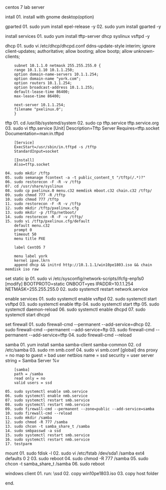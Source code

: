 centos 7 lab server

intall
	01. install with gnome desktop(option)

gparted
	01. sudo yum install epel-release -y
	02. sudo yum install gparted -y

install services
	01. sudo yum install tftp-server dhcp syslinux vsftpd -y

dhcp
	01. sudo vi /etc/dhcp/dhcpd.conf
		ddns-update-style interim;
		ignore client-updates;
		authoritative;
		allow booting;
		allow bootp;
		allow unknown-clients;

		subnet 10.1.1.0 netmask 255.255.255.0 {
		range 10.1.1.10 10.1.1.250;
		option domain-name-servers 10.1.1.254;
		option domain-name "york.com";
		option routers 10.1.1.254;
		option broadcast-address 10.1.1.255;
		default-lease-time 86400;
		max-lease-time 86400;

		next-server 10.1.1.254;
		filename "pxelinux.0";
		}

tftp
	01. cd /usr/lib/systemd/system
	02. sudo cp tftp.service tftp.service.org
	03. sudo vi tftp.service
		[Unit]
		Description=Tftp Server
		Requires=tftp.socket
		Documentation=man:in.tftpd

		[Service]
		ExecStart=/usr/sbin/in.tftpd -s /tftp
		StandardInput=socket

		[Install]
		Also=tftp.socket

	04. sudo mkdir /tftp
	05. sudo semanage fcontext -a -t public_content_t "/tftp(/.*)?"
	06. sudo restorecon -F -R -v /tftp
	07. cd /usr/share/syslinux
	08. sudo cp pxelinux.0 menu.c32 memdisk mboot.c32 chain.c32 /tftp/
	09. sudo chmod 777 -R /tftp
	10. sudo chmod 777 /tftp
	11. sudo restorecon -F -R -v /tftp
	12. sudo mkdir /tftp/pxelinux.cfg
	13. sudo mkdir -p /tftp/netboot/
	14. sudo restorecon -R -F -v /tftp/
	15. sudo vi /tftp/pxelinux.cfg/default
		default menu.c32
		prompt 0
		timeout 50
		menu title PXE

		label CentOS 7

		menu label york
		kernel ipxe.lkrn
		append dhcp && initrd http://10.1.1.1/win10pe1803.iso && chain memdisk iso raw

set static ip
	01. sudo vi /etc/sysconfig/network-scripts/ifcfg-enp1s0
	[modify]
		BOOTPROTO=static
		ONBOOT=yes
		IPADDR=10.1.1.254
		NETMASK=255.255.255.0
	02. sudo systemctl restart network.service

enable services
	01. sudo systemctl enable vsftpd
	02. sudo systemctl start vsftpd
	03. sudo systemctl enable tftp
	04. sudo systemctl start tftp
	05. sudo systemctl daemon-reload
	06. sudo systemctl enable dhcpd
	07. sudo systemctl start dhcpd

set firewall
	01. sudo firewall-cmd --permanent --add-service=dhcp
	02. sudo firewall-cmd --permanent --add-service=ftp
	03. sudo firewall-cmd --permanent --add-service=tftp
	04. sudo firewall-cmd --reload

samba
	01. yum install samba samba-client samba-common
	02. cd /etc/samba
	03. sudo rm smb.conf
	04. sudo vi smb.conf
		[global]
		dns proxy = no
		map to guest = bad user
		netbios name = ssd
		security = user
		server string = Samba Server %v

		[samba]
		path = /samba
		read only = no
		valid users = ssd

	05. sudo systemctl enable smb.service
	06. sudo systemctl enable nmb.service
	07. sudo systemctl restart smb.service
	08. sudo systemctl restart nmb.service
	09. sudo firewall-cmd --permanent --zone=public --add-service=samba
	10. sudo firewall-cmd --reload
	11. sudo mkdir /samba
	12. sudo chmod -R 777 /samba
	13. sudo chcon -t samba_share_t /samba
	14. sudo smbpasswd -a ssd
	15. sudo systemctl restart smb.service
	16. sudo systemctl restart nmb.service
	17. testparm

mount
	01. sudo fdisk -l
	02. sudo vi /etc/fstab
		/dev/sda1 /samba ext4 defaults 0 2
	03. sudo reboot
	04. sudo chmod -R 777 /samba
	05. sudo chcon -t samba_share_t /samba
	06. sudo reboot

windows client
	01. run: \\ssd
	02. copy win10pe1803.iso
	03. copy host folder

end.
